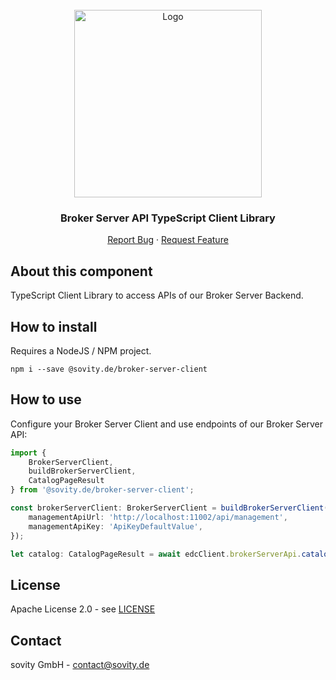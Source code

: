 <!-- PROJECT LOGO -->
<br />
<div align="center">
  <a href="https://github.com/sovity/edc-broker-server-extension">
    <img src="https://raw.githubusercontent.com/sovity/edc-ui/main/src/assets/images/sovity_logo.svg" alt="Logo" width="300">
  </a>

<h3 align="center">Broker Server API TypeScript Client Library</h3>

  <p align="center">
    <a href="https://github.com/sovity/edc-broker-server-extension/issues/new?template=bug_report.md">Report Bug</a>
    ·
    <a href="https://github.com/sovity/edc-broker-server-extension/issues/new?template=feature_request.md">Request Feature</a>
  </p>
</div>

## About this component

TypeScript Client Library to access APIs of our Broker Server Backend.

## How to install

Requires a NodeJS / NPM project.

```shell script
npm i --save @sovity.de/broker-server-client
```

## How to use

Configure your Broker Server Client and use endpoints of our Broker Server API:

```typescript
import {
    BrokerServerClient,
    buildBrokerServerClient,
    CatalogPageResult
} from '@sovity.de/broker-server-client';

const brokerServerClient: BrokerServerClient = buildBrokerServerClient({
    managementApiUrl: 'http://localhost:11002/api/management',
    managementApiKey: 'ApiKeyDefaultValue',
});

let catalog: CatalogPageResult = await edcClient.brokerServerApi.catalogPage();
```

## License

Apache License 2.0 - see
[LICENSE](https://github.com/sovity/edc-broker-server-extension/blob/main/LICENSE)

## Contact

sovity GmbH - contact@sovity.de
